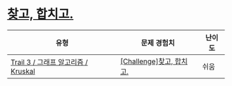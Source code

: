 # [찾고, 합치고.](https://www.codetree.ai/trails/complete/curated-cards/challenge-ga-uf-practice)

|유형|문제 경험치|난이도|
|---|---|---|
|[Trail 3 / 그래프 알고리즘 / Kruskal](https://www.codetree.ai/trail-info/novice-high/)|[[Challenge]찾고, 합치고.](https://www.codetree.ai/trails/complete/curated-cards/challenge-ga-uf-practice/)|쉬움|

